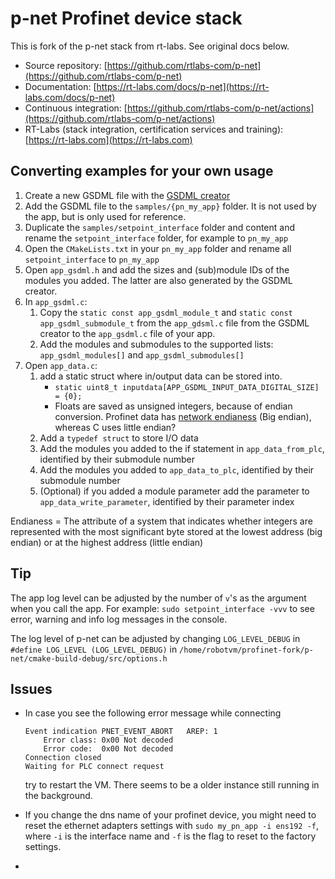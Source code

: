 # p-net Profinet device stack

This is fork of the p-net stack from rt-labs. See original docs below.

* Source repository: [https://github.com/rtlabs-com/p-net](https://github.com/rtlabs-com/p-net)
* Documentation: [https://rt-labs.com/docs/p-net](https://rt-labs.com/docs/p-net)
* Continuous integration: [https://github.com/rtlabs-com/p-net/actions](https://github.com/rtlabs-com/p-net/actions)
* RT-Labs (stack integration, certification services and training): [https://rt-labs.com](https://rt-labs.com)

## Converting examples for your own usage

1. Create a new GSDML file with the [GSDML creator](https://github.com/InspireHornets/gsdml-creator)
2. Add the GSDML file to the `samples/{pn_my_app}` folder. It is not used by the app, but is only used for reference.
1. Duplicate the `samples/setpoint_interface` folder and content and rename the `setpoint_interface` folder, for example to `pn_my_app`
2. Open the `CMakeLists.txt` in your `pn_my_app` folder and rename all `setpoint_interface` to `pn_my_app`
3. Open `app_gsdml.h` and add the sizes and (sub)module IDs of the modules you added. The latter are also generated by the GSDML creator.
4. In `app_gsdml.c`:
   1. Copy the `static const app_gsdml_module_t` and `static const app_gsdml_submodule_t` from the `app_gdsml.c` file from the GSDML creator to the `app_gsdml.c` file of your app.
   1. Add the modules and submodules to the supported lists: `app_gsdml_modules[]` and `app_gsdml_submodules[]`
5. Open `app_data.c`:
   1. add a static struct where in/output data can be stored into.
      - `static uint8_t inputdata[APP_GSDML_INPUT_DATA_DIGITAL_SIZE] = {0};`
      - Floats are saved as unsigned integers, because of endian conversion. Profinet data has [network endianess](https://en.wikipedia.org/wiki/Endianness#Networking) (Big endian), whereas C uses little endian?
   1. Add a `typedef struct` to store I/O data
   2. Add the modules you added to the if statement in `app_data_from_plc`, identified by their submodule number
   3. Add the modules you added to `app_data_to_plc`, identified by their submodule number
   4. (Optional) if you added a module parameter add the parameter to `app_data_write_parameter`, identified by their parameter index

Endianess = The attribute of a system that indicates whether integers are represented with the most significant byte stored at the lowest address (big endian) or at the highest address (little endian)

## Tip

The app log level can be adjusted by the number of `v`'s as the argument when you call the app. For example:
`sudo setpoint_interface -vvv` to see error, warning and info log messages in the console.

The log level of p-net can be adjusted by changing `LOG_LEVEL_DEBUG` in `#define LOG_LEVEL (LOG_LEVEL_DEBUG)` in
`/home/robotvm/profinet-fork/p-net/cmake-build-debug/src/options.h`

## Issues

- In case you see the following error message while connecting

    ```
    Event indication PNET_EVENT_ABORT   AREP: 1
        Error class: 0x00 Not decoded
        Error code:  0x00 Not decoded
    Connection closed
    Waiting for PLC connect request
    ```

    try to restart the VM. There seems to be a older instance still running in the background.
- If you change the dns name of your profinet device, you might need to reset the ethernet adapters settings with `sudo my_pn_app -i ens192 -f`,
   where `-i` is the interface name and `-f` is the flag to reset to the factory settings.
-
